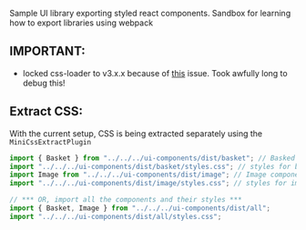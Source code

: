 Sample UI library exporting styled react components.
Sandbox for learning how to export libraries using webpack

## IMPORTANT:

- locked css-loader to v3.x.x because of [this](https://github.com/gajus/babel-plugin-react-css-modules/issues/291) issue. Took awfully long to debug this!

## Extract CSS:

With the current setup, CSS is being extracted separately using the `MiniCssExtractPlugin`

```js
import { Basket } from "../../../ui-components/dist/basket"; // Basked component named import. Default will also work
import "../../../ui-components/dist/basket/styles.css"; // styles for basket component, exported separately
import Image from "../../../ui-components/dist/image"; // Image component default import. Named will also work
import "../../../ui-components/dist/image/styles.css"; // styles for image component, exported separately

// *** OR, import all the components and their styles ***
import { Basket, Image } from "../../../ui-components/dist/all";
import "../../../ui-components/dist/all/styles.css";
```
